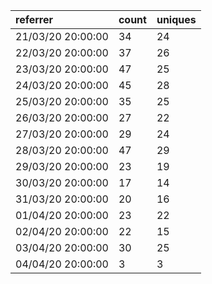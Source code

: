 | referrer          | count | uniques |
| :---------------- | :---- | :------ |
| 21/03/20 20:00:00 | 34    | 24      |
| 22/03/20 20:00:00 | 37    | 26      |
| 23/03/20 20:00:00 | 47    | 25      |
| 24/03/20 20:00:00 | 45    | 28      |
| 25/03/20 20:00:00 | 35    | 25      |
| 26/03/20 20:00:00 | 27    | 22      |
| 27/03/20 20:00:00 | 29    | 24      |
| 28/03/20 20:00:00 | 47    | 29      |
| 29/03/20 20:00:00 | 23    | 19      |
| 30/03/20 20:00:00 | 17    | 14      |
| 31/03/20 20:00:00 | 20    | 16      |
| 01/04/20 20:00:00 | 23    | 22      |
| 02/04/20 20:00:00 | 22    | 15      |
| 03/04/20 20:00:00 | 30    | 25      |
| 04/04/20 20:00:00 | 3     | 3       |